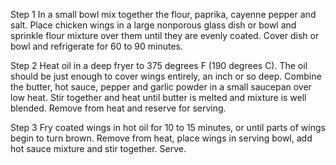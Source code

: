 Step 1
In a small bowl mix together the flour, paprika, cayenne pepper and salt. Place chicken wings in a large nonporous glass dish or bowl and sprinkle flour mixture over them until they are evenly coated. Cover dish or bowl and refrigerate for 60 to 90 minutes.

Step 2
Heat oil in a deep fryer to 375 degrees F (190 degrees C). The oil should be just enough to cover wings entirely, an inch or so deep. Combine the butter, hot sauce, pepper and garlic powder in a small saucepan over low heat. Stir together and heat until butter is melted and mixture is well blended. Remove from heat and reserve for serving.

Step 3
Fry coated wings in hot oil for 10 to 15 minutes, or until parts of wings begin to turn brown. Remove from heat, place wings in serving bowl, add hot sauce mixture and stir together. Serve.
